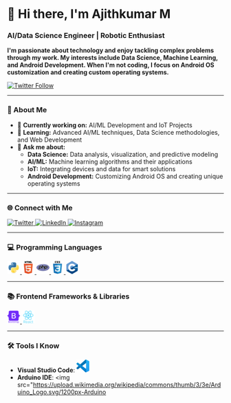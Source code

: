 # 👋 Hi there, I'm Ajithkumar M
### AI/Data Science Engineer | Robotic Enthusiast

**I'm passionate about technology and enjoy tackling complex problems through my work. My interests include Data Science, Machine Learning, and Android Development. When I'm not coding, I focus on Android OS customization and creating custom operating systems.**

[![Twitter Follow](https://img.shields.io/twitter/follow/ajithkumar458?logo=twitter&style=for-the-badge)](https://twitter.com/ajithkumar458)

---

### 🚀 About Me
- 🔭 **Currently working on:** AI/ML Development and IoT Projects
- 🌱 **Learning:** Advanced AI/ML techniques, Data Science methodologies, and Web Development
- 💬 **Ask me about:** 
  - **Data Science:** Data analysis, visualization, and predictive modeling
  - **AI/ML:** Machine learning algorithms and their applications
  - **IoT:** Integrating devices and data for smart solutions
  - **Android Development:** Customizing Android OS and creating unique operating systems

---

### 🌐 Connect with Me
<a href="https://twitter.com/ajithkumar458" target="_blank">
  <img src="https://raw.githubusercontent.com/rahuldkjain/github-profile-readme-generator/master/src/images/icons/Social/twitter.svg" alt="Twitter" height="30" width="30" />
</a>
<a href="https://www.linkedin.com/in/ajithkumarm1234" target="_blank">
  <img src="https://raw.githubusercontent.com/rahuldkjain/github-profile-readme-generator/master/src/images/icons/Social/linked-in-alt.svg" alt="LinkedIn" height="30" width="30" />
</a>
<a href="https://www.instagram.com/invites/contact/?igsh=11nch2109mdkp&utm_content=qvb893o" target="_blank">
  <img src="https://raw.githubusercontent.com/rahuldkjain/github-profile-readme-generator/master/src/images/icons/Social/instagram.svg" alt="Instagram" height="30" width="30" />
</a>

---

### 💻 Programming Languages
<a href="https://www.python.org" target="_blank" rel="noreferrer">
  <img src="https://raw.githubusercontent.com/devicons/devicon/master/icons/python/python-original.svg" alt="Python" height="30" width="30"/>
</a>
<a href="https://www.w3.org/html/" target="_blank" rel="noreferrer">
  <img src="https://raw.githubusercontent.com/devicons/devicon/master/icons/html5/html5-original-wordmark.svg" alt="HTML5" height="30" width="30"/>
</a>
<a href="https://www.php.net" target="_blank" rel="noreferrer">
  <img src="https://raw.githubusercontent.com/devicons/devicon/master/icons/php/php-original.svg" alt="PHP" height="30" width="30"/>
</a>
<a href="https://www.w3schools.com/css/" target="_blank" rel="noreferrer">
  <img src="https://raw.githubusercontent.com/devicons/devicon/master/icons/css3/css3-original-wordmark.svg" alt="CSS3" height="30" width="30"/>
</a>
<a href="https://www.w3schools.com/cpp/" target="_blank" rel="noreferrer">
  <img src="https://raw.githubusercontent.com/devicons/devicon/master/icons/cplusplus/cplusplus-original.svg" alt="C++" height="30" width="30"/>
</a>

---

### 📚 Frontend Frameworks & Libraries
<a href="https://getbootstrap.com" target="_blank" rel="noreferrer">
  <img src="https://raw.githubusercontent.com/devicons/devicon/master/icons/bootstrap/bootstrap-plain-wordmark.svg" alt="Bootstrap" height="30" width="30"/>
</a>
<a href="https://reactjs.org/" target="_blank" rel="noreferrer">
  <img src="https://raw.githubusercontent.com/devicons/devicon/master/icons/react/react-original-wordmark.svg" alt="React" height="30" width="30"/>
</a>

---

### 🛠️ Tools I Know
- **Visual Studio Code**: <img src="https://raw.githubusercontent.com/devicons/devicon/master/icons/vscode/vscode-original.svg" alt="VS Code" height="30" width="30"/>
- **Arduino IDE**: <img src="https://upload.wikimedia.org/wikipedia/commons/thumb/3/3e/Arduino_Logo.svg/1200px-Arduino
